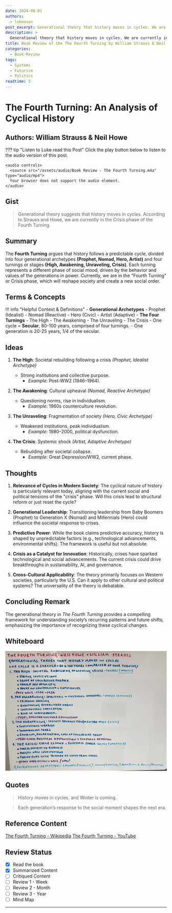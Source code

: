 ```yaml
---
date: 2024-08-01
authors: 
  - lukeoson
post_excerpt: Generational theory that history moves in cycles. We are currently in the Crisis phase of the Fourth Turning.
description: >
  Generational theory that history moves in cycles. We are currently in the Crisis phase of the Fourth Turning.
title: Book Review of the The Fourth Turning by William Strauss & Neil Howe
categories:
  - Book-Review
tags: 
  - Systems
  - Futurism
  - Politics
readtime: 5
---
```


# The Fourth Turning: An Analysis of Cyclical History

## Authors: William Strauss & Neil Howe

??? tip "Listen to Luke read this Post"
    Click the play button below to listen to the audio version of this post.

    <audio controls>
      <source src="/assets/audio/Book Review - The Fourth Turning.m4a" type="audio/mp4">
      Your browser does not support the audio element.
    </audio>

## Gist

> Generational theory suggests that history moves in cycles. According to Strauss and Howe, we are currently in the Crisis phase of the Fourth Turning.

## Summary

The **Fourth Turning** argues that history follows a predictable cycle, divided into four generational archetypes **(Prophet, Nomad, Hero, Artist)** and four turnings or stages **(High, Awakening, Unraveling, Crisis)**. Each turning represents a different phase of social mood, driven by the behavior and values of the generations in power. Currently, we are in the "Fourth Turning" or Crisis phase, which will reshape society and create a new social order.

<!-- more -->

## Terms & Concepts

!!! info "Helpful Context & Definitions"
    - **Generational Archetypes**
        - Prophet (Idealist)
        - Nomad (Reactive)
        - Hero (Civic)
        - Artist (Adaptive)
    - **The Four Turnings**
        - The High
        - The Awakening
        - The Unraveling
        - The Crisis
    - One cycle = **Secular**, 80-100 years, comprised of four turnings.
    - One generation is 20-25 years, 1/4 of the secular.

## Ideas

1. **The High**: Societal rebuilding following a crisis *(Prophet, Idealist Archetype)*
    - Strong institutions and collective purpose.
        - *Example*: Post-WW2 (1946–1964).
   
2. **The Awakening**: Cultural upheaval *(Nomad, Reactive Archetype)*
    - Questioning norms, rise in individualism.
        - *Example*: 1960s counterculture revolution.
   
3. **The Unraveling**: Fragmentation of society *(Hero, Civic Archetype)*
    - Weakened institutions, peak individualism.
        - *Example*: 1980–2000, political dysfunction.
   
4. **The Crisis**: Systemic shock *(Artist, Adaptive Archetype)*
    - Rebuilding after societal collapse.
        - *Example*: Great Depression/WW2, current phase.

## Thoughts

1. **Relevance of Cycles in Modern Society**: The cyclical nature of history is particularly relevant today, aligning with the current social and political tensions of the "crisis" phase. Will this crisis lead to structural reform or just reset the cycle?
   
2. **Generational Leadership**: Transitioning leadership from Baby Boomers (Prophet) to Generation X (Nomad) and Millennials (Hero) could influence the societal response to crises.
   
3. **Predictive Power**: While the book claims predictive accuracy, history is shaped by unpredictable factors (e.g., technological advancements, environmental shifts). The framework is useful but not absolute.
   
4. **Crisis as a Catalyst for Innovation**: Historically, crises have sparked technological and social advancements. The current crisis could drive breakthroughs in sustainability, AI, and governance.
   
5. **Cross-Cultural Applicability**: The theory primarily focuses on Western societies, particularly the U.S. Can it apply to other cultural and political systems? The universality of the theory is debatable.

## Concluding Remark

The generational theory in *The Fourth Turning* provides a compelling framework for understanding society’s recurring patterns and future shifts, emphasizing the importance of recognizing these cyclical changes.

## Whiteboard

![Fourth Turning Whiteboard](../../assets/images/whiteboard/fourth-turning.jpeg)


## Quotes

> History moves in cycles, and Winter is coming.

> Each generation’s response to the social moment shapes the next era.

## Reference Content

[The Fourth Turning - Wikipedia](https://en.wikipedia.org/wiki/Strauss–Howe_generational_theory)
[The Fourth Turning - YouTube](https://www.youtube.com/watch?v=LkmXwcglQhE)

## Review Status

- [x] Read the book
- [x] Summarized Content
- [ ] Critiqued Content
- [ ] Review 1 - Week
- [ ] Review 2 - Month
- [ ] Review 3 - Year
- [ ] Mind Map

---